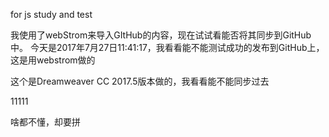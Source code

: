 
 for js study and test

 我使用了webStrom来导入GItHub的内容，现在试试看能否将其同步到GitHub中。
 今天是2017年7月27日11:41:17，我看看能不能测试成功的发布到GitHub上，这是用webstrom做的
 
 这个是Dreamweaver CC 2017.5版本做的，我看看能不能同步过去

11111

啥都不懂，却要拼


